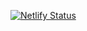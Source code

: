 [![Netlify Status](https://api.netlify.com/api/v1/badges/fd0d9e4e-b499-4bf6-93cf-c6bfa6ac6245/deploy-status)](https://app.netlify.com/sites/kalyanborah/deploys)
